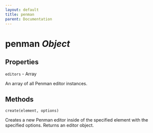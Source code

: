 ```yaml
---
layout: default
title: penman
parent: Documentation
---
```


# penman *Object*

## Properties

`editors` - Array

An array of all Penman editor instances.

## Methods

`create(element, options)`

Creates a new Penman editor inside of the specified element with the specified options. Returns an editor object. 
